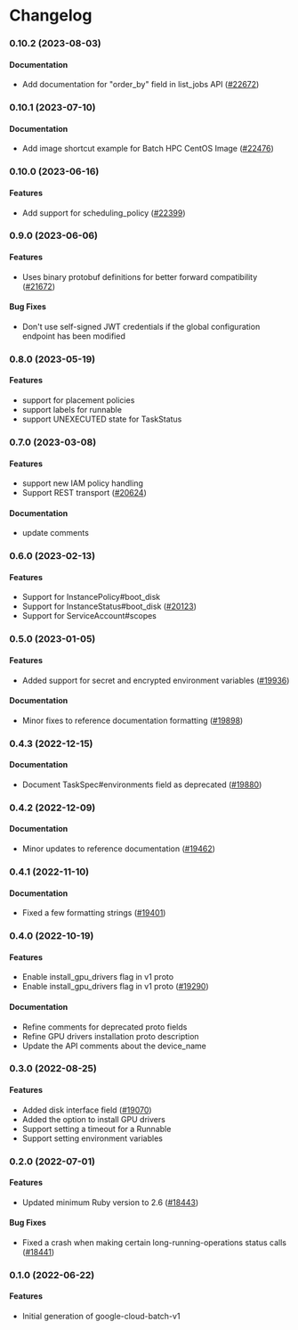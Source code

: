 # Changelog

### 0.10.2 (2023-08-03)

#### Documentation

* Add documentation for "order_by" field in list_jobs API ([#22672](https://github.com/googleapis/google-cloud-ruby/issues/22672)) 

### 0.10.1 (2023-07-10)

#### Documentation

* Add image shortcut example for Batch HPC CentOS Image ([#22476](https://github.com/googleapis/google-cloud-ruby/issues/22476)) 

### 0.10.0 (2023-06-16)

#### Features

* Add support for scheduling_policy ([#22399](https://github.com/googleapis/google-cloud-ruby/issues/22399)) 

### 0.9.0 (2023-06-06)

#### Features

* Uses binary protobuf definitions for better forward compatibility ([#21672](https://github.com/googleapis/google-cloud-ruby/issues/21672)) 
#### Bug Fixes

* Don't use self-signed JWT credentials if the global configuration endpoint has been modified 

### 0.8.0 (2023-05-19)

#### Features

* support for placement policies 
* support labels for runnable 
* support UNEXECUTED state for TaskStatus 

### 0.7.0 (2023-03-08)

#### Features

* support new IAM policy handling 
* Support REST transport ([#20624](https://github.com/googleapis/google-cloud-ruby/issues/20624)) 
#### Documentation

* update comments 

### 0.6.0 (2023-02-13)

#### Features

* Support for InstancePolicy#boot_disk 
* Support for InstanceStatus#boot_disk ([#20123](https://github.com/googleapis/google-cloud-ruby/issues/20123)) 
* Support for ServiceAccount#scopes 

### 0.5.0 (2023-01-05)

#### Features

* Added support for secret and encrypted environment variables ([#19936](https://github.com/googleapis/google-cloud-ruby/issues/19936)) 
#### Documentation

* Minor fixes to reference documentation formatting ([#19898](https://github.com/googleapis/google-cloud-ruby/issues/19898)) 

### 0.4.3 (2022-12-15)

#### Documentation

* Document TaskSpec#environments field as deprecated ([#19880](https://github.com/googleapis/google-cloud-ruby/issues/19880)) 

### 0.4.2 (2022-12-09)

#### Documentation

* Minor updates to reference documentation ([#19462](https://github.com/googleapis/google-cloud-ruby/issues/19462)) 

### 0.4.1 (2022-11-10)

#### Documentation

* Fixed a few formatting strings ([#19401](https://github.com/googleapis/google-cloud-ruby/issues/19401)) 

### 0.4.0 (2022-10-19)

#### Features

* Enable install_gpu_drivers flag in v1 proto 
* Enable install_gpu_drivers flag in v1 proto ([#19290](https://github.com/googleapis/google-cloud-ruby/issues/19290)) 
#### Documentation

* Refine comments for deprecated proto fields 
* Refine GPU drivers installation proto description 
* Update the API comments about the device_name 

### 0.3.0 (2022-08-25)

#### Features

* Added disk interface field ([#19070](https://github.com/googleapis/google-cloud-ruby/issues/19070)) 
* Added the option to install GPU drivers 
* Support setting a timeout for a Runnable 
* Support setting environment variables 

### 0.2.0 (2022-07-01)

#### Features

* Updated minimum Ruby version to 2.6 ([#18443](https://github.com/googleapis/google-cloud-ruby/issues/18443)) 
#### Bug Fixes

* Fixed a crash when making certain long-running-operations status calls ([#18441](https://github.com/googleapis/google-cloud-ruby/issues/18441)) 

### 0.1.0 (2022-06-22)

#### Features

* Initial generation of google-cloud-batch-v1
